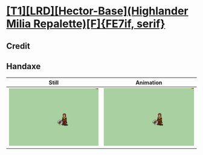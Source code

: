 # [\[T1\]\[LRD\]\[Hector-Base\]\(Highlander Milia Repalette\)\[F\]{FE7if, serif}](../)

## Credit


	
## Handaxe

| Still | Animation |
| :---: | :-------: |
| ![Handaxe still](./Handaxe_000.png) | ![Handaxe animation](./Handaxe.gif) |
